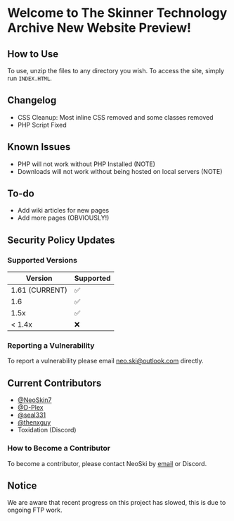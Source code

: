 # Welcome to The Skinner Technology Archive New Website Preview!

## How to Use

To use, unzip the files to any directory you wish.
To access the site, simply run `INDEX.HTML`.

## Changelog

* CSS Cleanup: Most inline CSS removed and some classes removed
* PHP Script Fixed

## Known Issues

* PHP will not work without PHP Installed (NOTE)
* Downloads will not work without being hosted on local servers (NOTE)

## To-do

* Add wiki articles for new pages
* Add more pages (OBVIOUSLY!)

## Security Policy Updates

### Supported Versions

| Version          | Supported          |
| ---------------- | ------------------ |
| 1.61  (CURRENT)  | :white_check_mark: |
| 1.6              | :white_check_mark: |
| 1.5x             | :white_check_mark: |
| < 1.4x           | :x:                |

### Reporting a Vulnerability

To report a vulnerability please email [neo.ski@outlook.com](mailto:neo.ski@outlook.com) directly.


## Current Contributors

* [@NeoSkin7](https://github.com/NeoSkin7/)
* [@D-Plex](https://github.com/D-Plex)
* [@seal331](https://github.com/seal331)
* [@thenxguy](https://github.com/thenxguy)
* Toxidation (Discord)

### How to Become a Contributor

To become a contributor, please contact NeoSki by [email](mailto:neo.ski@outlook.com) or Discord.

## Notice

We are aware that recent progress on this project has slowed, this is due to ongoing FTP work.